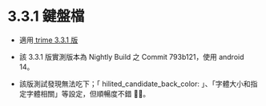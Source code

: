 # 3.3.1 鍵盤檔

- 適用[ trime 3.3.1 版](https://github.com/osfans/trime/releases/tag/v3.3.1)

- 該 3.3.1 版實測版本為 Nightly Build 之 Commit 793b121，使用 android 14。

- 該版測試發現無法吃下；「 hilited_candidate_back_color: 」、「字體大小和指定字體相關」等設定，但順暢度不錯 👍🏻。
